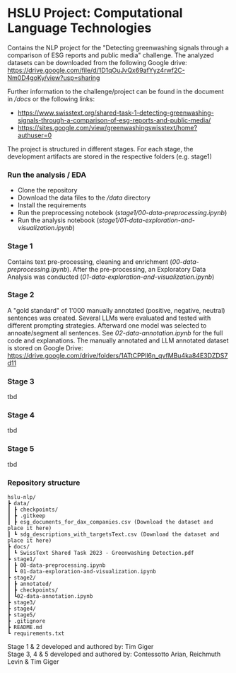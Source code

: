 # HSLU Project: Computational Language Technologies 
Contains the NLP project for the "Detecting greenwashing signals through a comparison of ESG reports and public media" challenge.
The analyzed datasets can be downloaded from the following Google drive:
https://drive.google.com/file/d/1D1qOuJvQx69afYyz4rwf2C-Nm0D4goKy/view?usp=sharing

Further information to the challenge/project can be found in the document in */docs* or the following links:
- https://www.swisstext.org/shared-task-1-detecting-greenwashing-signals-through-a-comparison-of-esg-reports-and-public-media/
- https://sites.google.com/view/greenwashingswisstext/home?authuser=0

The project is structured in different stages. For each stage, the development artifacts are stored in the respective folders (e.g. stage1)

### Run the analysis / EDA
- Clone the repository
- Download the data files to the */data* directory
- Install the requirements
- Run the preprocessing notebook (*stage1/00-data-preprocessing.ipynb*)
- Run the analysis notebook (*stage1/01-data-exploration-and-visualization.ipynb*)

### Stage 1
Contains text pre-processing, cleaning and enrichment (*00-data-preprocessing.ipynb*).
After the pre-processing, an Exploratory Data Analysis was conducted (*01-data-exploration-and-visualization.ipynb*)

### Stage 2
A "gold standard" of 1'000 manually annotated (positive, negative, neutral) sentences was created.
Several LLMs were evaluated and tested with different prompting strategies. Afterward one model was selected to annoate/segment all sentences.
See *02-data-annotation.ipynb* for the full code and explanations. The manually annotated and LLM annotated dataset is stored on Google Drive:
https://drive.google.com/drive/folders/1ATtCPPll6n_qvfMBu4ka84E3DZDS7d11


### Stage 3
tbd


### Stage 4
tbd


### Stage 5
tbd


### Repository structure
```
hslu-nlp/
┣ data/
┃ ┣ checkpoints/
┃ ┣ .gitkeep
┃ ┣ esg_documents_for_dax_companies.csv (Download the dataset and place it here)
┃ ┗ sdg_descriptions_with_targetsText.csv (Download the dataset and place it here)
┣ docs/
┃ ┗ SwissText Shared Task 2023 - Greenwashing Detection.pdf
┣ stage1/
┃ ┣ 00-data-preprocessing.ipynb
┃ ┗ 01-data-exploration-and-visualization.ipynb
┣ stage2/
┃ ┣ annotated/
┃ ┣ checkpoints/
┃ ┗02-data-annotation.ipynb
┣ stage3/
┣ stage4/
┣ stage5/
┣ .gitignore
┣ README.md
┗ requirements.txt
 ```

Stage 1 & 2 developed and authored by: Tim Giger  
Stage 3, 4 & 5 developed and authored by: Contessotto Arian, Reichmuth Levin & Tim Giger
